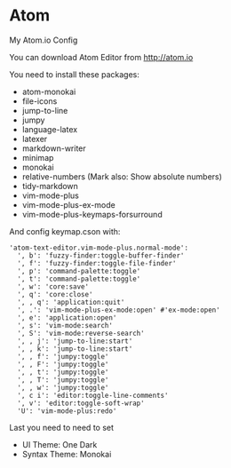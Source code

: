 # Atom

My Atom.io Config

You can download Atom Editor from http://atom.io

You need to install these packages:

+ atom-monokai
+ file-icons
+ jump-to-line
+ jumpy
+ language-latex
+ latexer
+ markdown-writer
+ minimap
+ monokai
+ relative-numbers (Mark also: Show absolute numbers)
+ tidy-markdown
+ vim-mode-plus
+ vim-mode-plus-ex-mode
+ vim-mode-plus-keymaps-forsurround

And config keymap.cson with:
~~~
'atom-text-editor.vim-mode-plus.normal-mode':
  ', b': 'fuzzy-finder:toggle-buffer-finder'
  ', f': 'fuzzy-finder:toggle-file-finder'
  ', p': 'command-palette:toggle'
  ', t': 'command-palette:toggle'
  ', w': 'core:save'
  ', q': 'core:close'
  ', , q': 'application:quit'
  ', .': 'vim-mode-plus-ex-mode:open' #'ex-mode:open'
  ', e': 'application:open'
  ', s': 'vim-mode:search'
  ', S': 'vim-mode:reverse-search'
  ', , j': 'jump-to-line:start'
  ', , k': 'jump-to-line:start'
  ', , f': 'jumpy:toggle'
  ', , F': 'jumpy:toggle'
  ', , t': 'jumpy:toggle'
  ', , T': 'jumpy:toggle'
  ', , w': 'jumpy:toggle'
  ', c i': 'editor:toggle-line-comments'
  ', v': 'editor:toggle-soft-wrap'
  'U': 'vim-mode-plus:redo'  
~~~

Last you need to need to set
+ UI Theme: One Dark
+ Syntax Theme: Monokai
